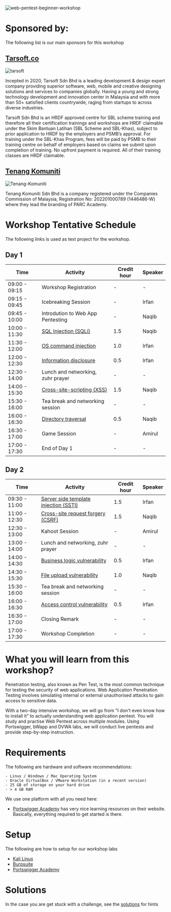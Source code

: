 ![web-pentest-beginner-workshop](https://raw.githubusercontent.com/g3nj1z/web-pentest-beginner-workshop/main/Images/getctoposter.PNG)

# Sponsored by:
The following list is our main sponsors for this workshop

## [Tarsoft.co](https://tarsoft.co/)
![tarsoft](https://raw.githubusercontent.com/g3nj1z/web-pentest-beginner-workshop/main/Images/Tarsoft.png)
>
Incepted in 2020, Tarsoft Sdn Bhd is a leading development & design expert company providing superior software, web, mobile and creative designing solutions and services to companies globally. Having a young and strong technology development and innovation center in Malaysia and with more than 50+ satisfied clients countrywide, raging from startups to across diverse industries.

Tarsoft Sdn Bhd is an HRDF approved centre for SBL scheme training and therefore all their certification trainings and workshops are HRDF claimable under the Skim Bantuan Latihan (SBL Scheme and SBL-Khas), subject to prior application to HRDF by the employers and PSMB’s approval. For training under the SBL-Khas Program, fees will be paid by PSMB to their training centre on behalf of employers based on claims we submit upon completion of training. No upfront payment is required. All of their training classes are HRDF claimable.

## [Tenang Komuniti](https://rc.my/)
![Tenang-Komuniti](https://rc.my/assets/img/logo.png)
>
Tenang Komuniti Sdn Bhd is a company registered under the Companies Commission of Malaysia, Registration No: 202201000789 (1446486-W) where they lead the branding of PARC Academy.

# Workshop Tentative Schedule
The following links is used as test project for the workshop.

## Day 1

| Time | Activity | Credit hour | Speaker |
|--|--|--|--|
| 09:00 - 09:15 | Workshop Registration | - | - |
| 09:15 - 09:45 | Icebreaking Session | - | Irfan |
| 09:45 - 10:00 | Introdution to Web App Pentesting | - | Naqib |
| 10:00 - 11:30 | [SQL Injection (SQLi)](https://github.com/g3nj1z/web-pentest-beginner-workshop/blob/main/Test%20Projects/TestProject1.md) | 1.5 | Naqib |
| 11:30 - 12:00 | [OS command injection](https://github.com/g3nj1z/web-pentest-beginner-workshop/blob/main/Test%20Projects/TestProject2.md) | 1.0 | Irfan |
| 12:00 - 12:30 | [Information disclosure](https://github.com/g3nj1z/web-pentest-beginner-workshop/blob/main/Test%20Projects/TestProject3.md) | 0.5 | Irfan |
| 12:30 - 14:00 | Lunch and networking, zuhr prayer | - | - |
| 14:00 - 15:30 | [Cross-site-scripting (XSS)](https://github.com/g3nj1z/web-pentest-beginner-workshop/blob/main/Test%20Projects/TestProject4.md) | 1.5 | Naqib |
| 15:30 - 16:00 | Tea break and networking session | - | - |
| 16:00 - 16:30 | [Directory traversal](https://github.com/g3nj1z/web-pentest-beginner-workshop/blob/main/Test%20Projects/TestProject5.md) | 0.5 | Naqib |
| 16:30 - 17:00 | Game Session | - | Amirul |
| 17:00 - 17:30 | End of Day 1 | - | - |

## Day 2

| Time | Activity | Credit hour | Speaker |
|--|--|--|--|
| 09:30 - 11:00 | [Server side template injection (SSTI)](https://github.com/g3nj1z/web-pentest-beginner-workshop/blob/main/Test%20Projects/TestProject6.md) | 1.5 | Irfan |
| 11:00 - 12:30 | [Cross-site request forgery (CSRF)](https://github.com/g3nj1z/web-pentest-beginner-workshop/blob/main/Test%20Projects/TestProject7.md) | 1.5 | Naqib |
| 12:30 - 13:00 | Kahoot Session | - | Amirul |
| 13:00 - 14:00 | Lunch and networking, zuhr prayer | - | - |
| 14:00 - 14:30 | [Business logic vulnerability](https://github.com/g3nj1z/web-pentest-beginner-workshop/blob/main/Test%20Projects/TestProject8.md) | 0.5 | Irfan |
| 14:30 - 15:30 | [File upload vulnerability](https://github.com/g3nj1z/web-pentest-beginner-workshop/blob/main/Test%20Projects/TestProject9.md) | 1.0 | Naqib |
| 15:30 - 16:00 | Tea break and networking session | - | - |
| 16:00 - 16:30 | [Access control vulnerability](https://github.com/g3nj1z/web-pentest-beginner-workshop/blob/main/Test%20Projects/TestProject10.md) | 0.5 | Irfan |
| 16:30 - 17:00 | Closing Remark | - | - |
| 17:00 - 17:30 | Workshop Completion | - | - |

# What you will learn from this workshop?
Penetration testing, also known as Pen Test, is the most common technique for testing the security of web applications. Web Application Penetration Testing involves simulating internal or external unauthorised attacks to gain access to sensitive data.

With a two-day intensive workshop, we will go from "I don't even know how to install it" to actually understanding web application pentest. You will study and practise Web Pentest across multiple modules. Using Portswigger, bWapp and DVWA labs, we will conduct live pentests and provide step-by-step instruction.

# Requirements
The following are hardware and software recommendations:

    - Linux / Windows / Mac Operating System
    - Oracle VirtualBox / VMware Workstation (in a recent version)
    - 25 GB of storage on your hard drive
    - > 4 GB RAM

We use one platform with all you need here:
- [Portswigger Academy](https://portswigger.net/web-security) has very nice learning resources on their website. Basically, everything required to get started is there.

# Setup
The following are how to setup for our workshop labs
- [Kali Linux](https://github.com/g3nj1z/web-pentest-beginner-workshop/blob/main/Setup/kalilinux.md)
- [Burpsuite](test)
- [Portswigger Academy](https://github.com/g3nj1z/web-pentest-beginner-workshop/blob/main/Setup/portswiggeracademy.md)

# Solutions
In the case you are get stuck with a challenge, see the [solutions](https://github.com/g3nj1z/web-pentest-beginner-workshop/tree/main/Solutions) for hints

